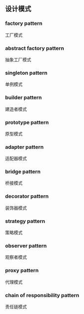 ## 设计模式

### factory pattern
工厂模式

### abstract factory pattern
抽象工厂模式

### singleton pattern
单例模式

### builder pattern
建造者模式

### prototype pattern
原型模式

### adapter pattern
适配器模式

### bridge pattern
桥接模式

### decorator pattern
装饰器模式

### strategy pattern
策略模式

### observer pattern
观察者模式

### proxy pattern
代理模式

### chain of responsibility pattern
责任链模式